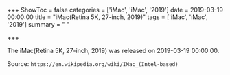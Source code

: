 +++
ShowToc = false
categories = ['iMac', 'iMac', '2019']
date = 2019-03-19 00:00:00
title = "iMac(Retina 5K, 27-inch, 2019)"
tags = ['iMac', 'iMac', '2019']
summary = " "

+++

The iMac(Retina 5K, 27-inch, 2019) was released on 2019-03-19 00:00:00.

Source: `https://en.wikipedia.org/wiki/IMac_(Intel-based)`


